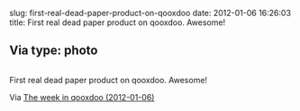 slug: first-real-dead-paper-product-on-qooxdoo
date: 2012-01-06 16:26:03
title: First real dead paper product on qooxdoo. Awesome!

 Via 
type: photo
---

<a href="http://news.qooxdoo.org/the-week-in-qooxdoo-2012-01-06?utm_source=feedburner&utm_medium=feed&utm_campaign=Feed: qooxdoo/news/content (News - Content)"><img src="{{@asset.url swerner/tumblr/2012-01-06-first-real-dead-paper-product-on-qooxdoo-fa5250827e.jpeg}}" alt=""/></a>

First real dead paper product on qooxdoo. Awesome!

 Via [The week in qooxdoo (2012-01-06)](http://news.qooxdoo.org/the-week-in-qooxdoo-2012-01-06)
